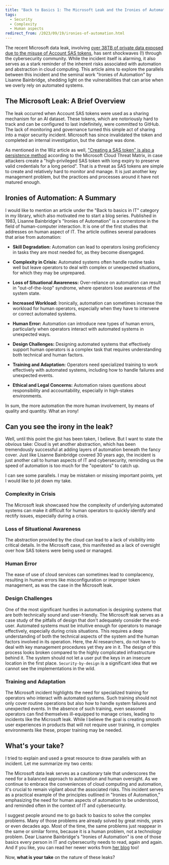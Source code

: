 ```yaml
---
title: "Back to Basics 1: The Microsoft Leak and the Ironies of Automation"
tags:
  - Security
  - Complexity
  - Human aspects
redirect_from: /2023/09/19/ironies-of-automation.html
---
```


The recent Microsoft data leak, involving [over 38TB of private data exposed due to the misuse of Account SAS tokens](https://www.wiz.io/blog/38-terabytes-of-private-data-accidentally-exposed-by-microsoft-ai-researchers), has sent shockwaves (!) through the cybersecurity community. While the incident itself is alarming, it also serves as a stark reminder of the inherent risks associated with automation and abstraction in cloud computing. This article aims to explore the parallels between this incident and the seminal work "Ironies of Automation" by Lisanne Bainbridge, shedding light on the vulnerabilities that can arise when we overly rely on automated systems.

<!--more-->

## The Microsoft Leak: A Brief Overview

The leak occurred when Account SAS tokens were used as a sharing mechanism for an AI dataset. These tokens, which are notoriously hard to track and can be configured to last indefinitely, were committed to GitHub. The lack of monitoring and governance turned this simple act of sharing into a major security incident. Microsoft has since invalidated the token and completed an internal investigation, but the damage was done.

As mentioned in the Wiz article as well, ["Creating a SAS token" is also a persistence method](https://www.microsoft.com/en-us/security/blog/2023/09/07/cloud-storage-security-whats-new-in-the-threat-matrix/#:~:text=Create%20SAS%20Token) according to the Microsoft Cloud Threat Matrix, in case attackers create a "high-privileged SAS token with long expiry to preserve valid credentials for a long period". That is a threat as SAS tokens are simple to create and relatively hard to monitor and manage. It is just another key management problem, but the practices and processes around it have not matured enough.

## Ironies of Automation: A Summary

I would like to mention an article under the "Back to basics in IT" category in my library, which also motivated me to start a blog series. Published in 1983, Lisanne Bainbridge's "Ironies of Automation" is a cornerstone in the field of human-computer interaction. It is one of the first studies that addresses on human aspect of IT. The article outlines several paradoxes that arise from automation:

* **Skill Degradation:** Automation can lead to operators losing proficiency in tasks they are most needed for, as they become disengaged.
* **Complexity in Crisis:** Automated systems often handle routine tasks well but leave operators to deal with complex or unexpected situations, for which they may be unprepared.

* **Loss of Situational Awareness:** Over-reliance on automation can result in "out-of-the-loop" syndrome, where operators lose awareness of the system state.

* **Increased Workload:** Ironically, automation can sometimes increase the workload for human operators, especially when they have to intervene or correct automated systems.

* **Human Error:** Automation can introduce new types of human errors, particularly when operators interact with automated systems in unexpected ways.

* **Design Challenges:** Designing automated systems that effectively support human operators is a complex task that requires understanding both technical and human factors.

* **Training and Adaptation:** Operators need specialized training to work effectively with automated systems, including how to handle failures and unexpected events.

* **Ethical and Legal Concerns:** Automation raises questions about responsibility and accountability, especially in high-stakes environments.

In sum, the more automation the more human involvement, by means of quality and quantity. What an irony!

## Can you see the irony in the leak?

Well, until this point the gist has been taken, I believe. But I want to state the obvious take: Cloud is yet another abstraction, which has been tremendously successful at adding layers of automation beneath the fancy cover. Just like Lisanne Bainbridge covered 30 years ago, the incident is just another call to human aspects of IT and cybersecurity, reminding us the speed of automation is too much for the "operators" to catch up.

I can see some parallels. I may be mistaken or missing important points, yet I would like to jot down my take.

### Complexity in Crisis

The Microsoft leak showcased how the complexity of underlying automated systems can make it difficult for human operators to quickly identify and rectify issues, especially during a crisis.

### Loss of Situational Awareness

The abstraction provided by the cloud can lead to a lack of visibility into critical details. In the Microsoft case, this manifested as a lack of oversight over how SAS tokens were being used or managed.

### Human Error

The ease of use of cloud services can sometimes lead to complacency, resulting in human errors like misconfiguration or improper token management, as was the case in the Microsoft leak.

### Design Challenges

One of the most significant hurdles in automation is designing systems that are both technically sound and user-friendly. The Microsoft leak serves as a case study of the pitfalls of design that don't adequately consider the end-user. Automated systems must be intuitive enough for operators to manage effectively, especially during crisis situations. This requires a deep understanding of both the technical aspects of the system and the human factors involved in its operation. Here, the AI researchers, do not have to deal with key management procedures yet they are in it. The design of this process looks broken compared to the highly complicated infrastructure behind it. The system should not let a user put the keys in an insecure location in the first place. `Security-by-design` is a significant idea that we cannot see the implementations in the wild.

### Training and Adaptation

The Microsoft incident highlights the need for specialized training for operators who interact with automated systems. Such training should not only cover routine operations but also how to handle system failures and unexpected events. In the absence of such training, even seasoned operators can find themselves ill-equipped to manage crises, leading to incidents like the Microsoft leak. While I believe the goal is creating smooth user experiences in products that will not require user training, in complex environments like these, proper training may be needed.

## What's your take?

I tried to explain and used a great resource to draw parallels with an incident. Let me summarize my two cents:

The Microsoft data leak serves as a cautionary tale that underscores the need for a balanced approach to automation and human oversight. As we continue to embrace the conveniences of cloud computing and automation, it's crucial to remain vigilant about the associated risks. This incident serves as a practical example of the principles outlined in "Ironies of Automation," emphasizing the need for human aspects of automation to be understood, and reminded often in the context of IT and cybersecurity.

I suggest people around me to go back to basics to solve the complex problems. Many of those problems are already solved by great minds, years or even decades ago. Most of the time, the same problems just reappear in the same or similar forms, because it is a human problem, not a technology problem. Dear Lisanne Bainbridge's "Ironies of Automation" is one of those basics every person in IT and cybersecurity needs to read, again and again. And if you like, you can read her newer works from [her blog](https://www.complexcognition.co.uk/) too!

Now, **what is your take** on the nature of these leaks?
